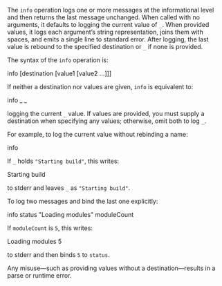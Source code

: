 The `info` operation logs one or more messages at the informational level and 
then returns the last message unchanged. When called with no arguments, it 
defaults to logging the current value of `_`. When provided values, it logs 
each argument’s string representation, joins them with spaces, and emits a 
single line to standard error. After logging, the last value is rebound to the 
specified destination or `_` if none is provided.

The syntax of the `info` operation is:

  info [destination [value1 [value2 …]]]

If neither a destination nor values are given, `info` is equivalent to:

  info _ _

logging the current `_` value. If values are provided, you must supply a 
destination when specifying any values; otherwise, omit both to log `_`.

For example, to log the current value without rebinding a name:

  info

If `_` holds `"Starting build"`, this writes:

  Starting build

to stderr and leaves `_` as `"Starting build"`.

To log two messages and bind the last one explicitly:

  info status "Loading modules" moduleCount

If `moduleCount` is `5`, this writes:

  Loading modules 5

to stderr and then binds `5` to `status`.

Any misuse—such as providing values without a destination—results in a parse or 
runtime error.
